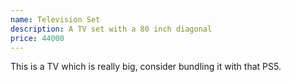 ```yaml
---
name: Television Set
description: A TV set with a 80 inch diagonal
price: 44000
---
```


This is a TV which is really big, consider bundling it with that PS5.